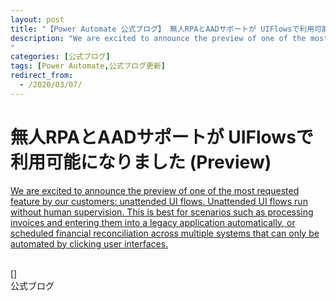 ```yaml
---
layout: post
title: "【Power Automate 公式ブログ】 無人RPAとAADサポートが UIFlowsで利用可能になりました"
description: "We are excited to announce the preview of one of the most requested feature by our customers: unattended UI flows. Unattended UI flows run without human supervision. This is best for scenarios such as processing invoices and entering them into a legacy application automatically, or scheduled financial reconciliation across multiple systems that can only be automated by clicking user interfaces.
"
categories: [公式ブログ]
tags: [Power Automate,公式ブログ更新]
redirect_from:
  - /2020/03/07/
---
```


# 無人RPAとAADサポートが UIFlowsで利用可能になりました (Preview)

[We are excited to announce the preview of one of the most requested feature by our customers: unattended UI flows. Unattended UI flows run without human supervision. This is best for scenarios such as processing invoices and entering them into a legacy application automatically, or scheduled financial reconciliation across multiple systems that can only be automated by clicking user interfaces.
](https://flow.microsoft.com/ja-jp/blog/unattended-robotic-process-automation-and-aad-support-now-available-in-ui-flows-preview/)

<br>
[]


<br>
公式ブログ